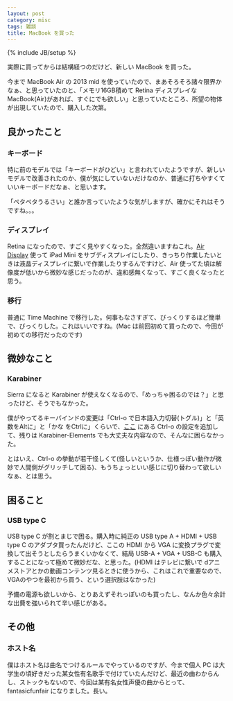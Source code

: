 ```yaml
---
layout: post
category: misc
tags: 雑談
title: MacBook を買った
---
```

{% include JB/setup %}

実際に買ってからは結構経つのだけど、新しい MacBook を買った。

今まで MacBook Air の 2013 mid を使っていたので、まあそろそろ諸々限界かなぁ、と思っていたのと、「メモリ16GB積めて Retina ディスプレイな MacBook(Air)があれば、すぐにでも欲しい」と思っていたところ、所望の物体が出現していたので、購入した次第。

## 良かったこと

### キーボード

特に前のモデルでは「キーボードがひどい」と言われていたようですが、新しいモデルで改善されたのか、僕が気にしていないだけなのか、普通に打ちやすくていいキーボードだなぁ、と思います。

「ペタペタうるさい」と誰か言っていたような気がしますが、確かにそれはそうですね。。。

### ディスプレイ

Retina になったので、すごく見やすくなった。全然違いますねこれ。[Air Display](https://itunes.apple.com/jp/app/air-display/id419449718?mt=12) 使って iPad Mini をサブディスプレイにしたり、きっちり作業したいときは液晶ディスプレイに繋いで作業したりするんですけど、Air 使ってた頃は解像度が低いから微妙な感じだったのが、違和感無くなって、すごく良くなったと思う。

### 移行

普通に Time Machine で移行した。何事もなさすぎて、びっくりするほど簡単で、びっくりした。これはいいですね。(Mac は前回初めて買ったので、今回が初めての移行だったのです)

## 微妙なこと

### Karabiner

Sierra になると Karabiner が使えなくなるので、「めっちゃ困るのでは？」と思ったけど、そうでもなかった。

僕がやってるキーバインドの変更は「Ctrl-o で日本語入力切替(トグル)」と「英数をAltに」と「かな をCtrlに」くらいで、[ここ](https://blog.ayurina.net/2016/10/02/karabiner%E3%82%82keyhac%E3%82%82%E6%8D%A8%E3%81%A6%E3%81%BE%E3%81%97%E3%81%9F%E3%80%82macos-sierra%E3%81%AE%E3%82%AD%E3%83%BC%E3%83%9C%E3%83%BC%E3%83%89%E8%A8%AD%E5%AE%9A%E3%81%AB%E3%81%A4%E3%81%84/) にある Ctrl-o の設定を追加して、残りは Karabiner-Elements でも大丈夫な内容なので、そんなに困らなかった。

とはいえ、Ctrl-o の挙動が若干怪しくて(怪しいというか、仕様っぽい動作が微妙で人間側がグリッチして困る)、もうちょっといい感じに切り替わって欲しいなぁ、とは思う。

## 困ること

### USB type C

USB type C が割とまじで困る。購入時に純正の USB type A + HDMI + USB type C のアダプタ買ったんだけど、ここの HDMI から VGA に変換プラグで変換して出そうとしたらうまくいかなくて、結局 USB-A + VGA + USB-C も購入することになって極めて微妙だな、と思った。(HDMI はテレビに繋いで dアニメストアとかの動画コンテンツ見るときに使うから、これはこれで重要なので、VGAのやつを最初から買う、という選択肢はなかった)

予備の電源も欲しいから、とりあえずそれっぽいのも買ったし、なんか色々余計な出費を強いられて辛い感じがある。

## その他

### ホスト名

僕はホスト名は曲名でつけるルールでやっているのですが、今まで個人 PC は大学生の頃好きだった某女性有名歌手で付けていたんだけど、最近の曲わからんし、ストックもないので、今回は某有名女性声優の曲からとって、fantasicfunfair になりました。長い。
